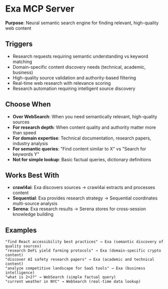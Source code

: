 # Exa MCP Server

**Purpose**: Neural semantic search engine for finding relevant, high-quality web content

## Triggers
- Research requests requiring semantic understanding vs keyword matching
- Domain-specific content discovery needs (technical, academic, business)
- High-quality source validation and authority-based filtering
- Real-time web research with relevance scoring
- Research automation requiring intelligent source discovery

## Choose When
- **Over WebSearch**: When you need semantically relevant, high-quality sources
- **For research depth**: When content quality and authority matter more than speed
- **For domain expertise**: Technical documentation, research papers, industry analysis
- **For semantic queries**: "Find content similar to X" vs "Search for keywords Y"
- **Not for simple lookup**: Basic factual queries, dictionary definitions

## Works Best With
- **crawl4ai**: Exa discovers sources → crawl4ai extracts and processes content
- **Sequential**: Exa provides research strategy → Sequential coordinates multi-source analysis
- **Serena**: Exa research results → Serena stores for cross-session knowledge building

## Examples
```
"find React accessibility best practices" → Exa (semantic discovery of quality sources)
"research DeFi yield farming protocols" → Exa (domain-specific crypto content)
"discover AI safety research papers" → Exa (academic and technical content)
"analyze competitive landscape for SaaS tools" → Exa (business intelligence)
"what is 2+2?" → WebSearch (simple factual query)
"current weather in NYC" → WebSearch (real-time data lookup)
```